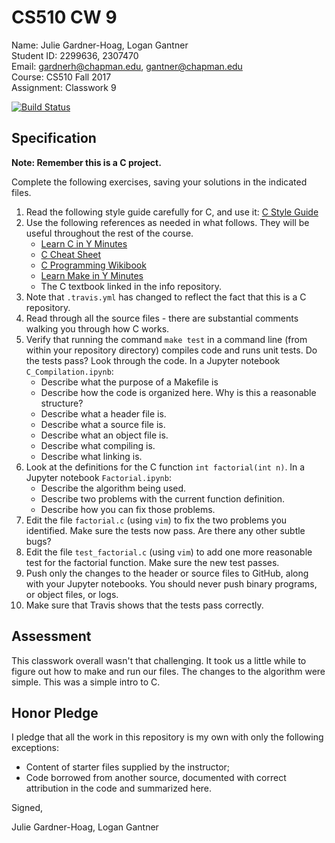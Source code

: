 # CS510 CW 9

Name: Julie Gardner-Hoag, Logan Gantner <br>
Student ID: 2299636, 2307470 <br>
Email: gardnerh@chapman.edu, gantner@chapman.edu <br>
Course: CS510 Fall 2017 <br>
Assignment: Classwork 9 <br>

[![Build Status](https://travis-ci.org/chapman-cs510-2017f/cw-09-logan-julie.svg?branch=master)](https://travis-ci.org/chapman-cs510-2017f/cw-09-logan-julie)

## Specification

**Note: Remember this is a C project.**

Complete the following exercises, saving your solutions in the indicated files. 

1. Read the following style guide carefully for C, and use it: [C Style Guide](https://en.wikibooks.org/wiki/C_Programming/Structure_and_style)
1. Use the following references as needed in what follows. They will be useful throughout the rest of the course.
    * [Learn C in Y Minutes](https://learnxinyminutes.com/docs/c/)
    * [C Cheat Sheet](https://www.cheatography.com/ashlyn-black/cheat-sheets/c-reference/)
    * [C Programming Wikibook](https://en.wikibooks.org/wiki/C_Programming)
    * [Learn Make in Y Minutes](https://learnxinyminutes.com/docs/make/)
    * The C textbook linked in the info repository.
1. Note that `.travis.yml` has changed to reflect the fact that this is a C repository.
1. Read through all the source files - there are substantial comments walking you through how C works.
1. Verify that running the command ```make test``` in a command line (from within your repository directory) compiles code and runs unit tests. Do the tests pass? Look through the code. In a Jupyter notebook ```C_Compilation.ipynb```:
    * Describe what the purpose of a Makefile is
    * Describe how the code is organized here. Why is this a reasonable structure?
    * Describe what a header file is.
    * Describe what a source file is.
    * Describe what an object file is.
    * Describe what compiling is.
    * Describe what linking is.
1. Look at the definitions for the C function ```int factorial(int n)```. In a Jupyter notebook ```Factorial.ipynb```:
    * Describe the algorithm being used.
    * Describe two problems with the current function definition.
    * Describe how you can fix those problems.
1. Edit the file ```factorial.c``` (using ```vim```) to fix the two problems you identified. Make sure the tests now pass. Are there any other subtle bugs?
1. Edit the file ```test_factorial.c``` (using ```vim```) to add one more reasonable test for the factorial function. Make sure the new test passes. 
1. Push only the changes to the header or source files to GitHub, along with your Jupyter notebooks. You should never push binary programs, or object files, or logs.
1. Make sure that Travis shows that the tests pass correctly.

## Assessment

This classwork overall wasn't that challenging. It took us a little while to figure out how to make and run our files. The changes to the algorithm were simple. This was a simple intro to C.

## Honor Pledge

I pledge that all the work in this repository is my own with only the following exceptions:

* Content of starter files supplied by the instructor;
* Code borrowed from another source, documented with correct attribution in the code and summarized here.

Signed,

Julie Gardner-Hoag, Logan Gantner
